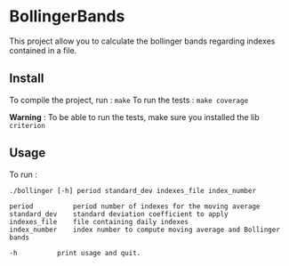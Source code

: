 # BollingerBands

This project allow you to calculate the bollinger bands regarding indexes contained in a file.

## Install

To compile the project, run : `make`
To run the tests : `make coverage`

**Warning** : To be able to run the tests, make sure you installed the lib `criterion`

## Usage

To run :  

```text
./bollinger [-h] period standard_dev indexes_file index_number

period		    period number of indexes for the moving average
standard_dev	standard deviation coefficient to apply
indexes_file	file containing daily indexes
index_number	index number to compute moving average and Bollinger bands

-h			print usage and quit.
```
